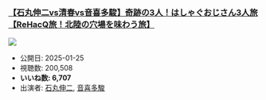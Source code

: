 ### [【石丸伸二vs清春vs音喜多駿】奇跡の3人！はしゃぐおじさん3人旅【ReHacQ旅！北陸の穴場を味わう旅】](https://www.youtube.com/watch?v=AafCIqXw6R4)
[![](https://img.youtube.com/vi/AafCIqXw6R4/sddefault.jpg)](https://www.youtube.com/watch?v=AafCIqXw6R4)
-   公開日: 2025-01-25
-   視聴数: 200,508
-   **いいね数: 6,707**
-   出演者: [石丸伸二](/rehacq_fan/people/石丸伸二 "wikilink"), [音喜多駿](/rehacq_fan/people/音喜多駿 "wikilink")

